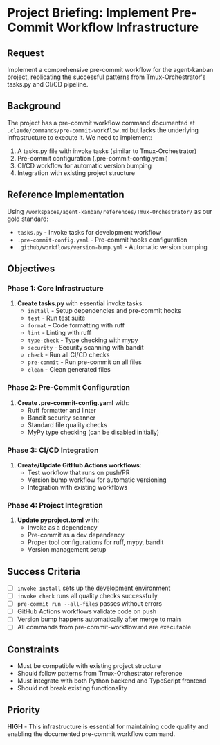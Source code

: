 # Project Briefing: Implement Pre-Commit Workflow Infrastructure

## Request
Implement a comprehensive pre-commit workflow for the agent-kanban project, replicating the successful patterns from Tmux-Orchestrator's tasks.py and CI/CD pipeline.

## Background
The project has a pre-commit workflow command documented at `.claude/commands/pre-commit-workflow.md` but lacks the underlying infrastructure to execute it. We need to implement:
1. A tasks.py file with invoke tasks (similar to Tmux-Orchestrator)
2. Pre-commit configuration (.pre-commit-config.yaml)
3. CI/CD workflow for automatic version bumping
4. Integration with existing project structure

## Reference Implementation
Using `/workspaces/agent-kanban/references/Tmux-Orchestrator/` as our gold standard:
- `tasks.py` - Invoke tasks for development workflow
- `.pre-commit-config.yaml` - Pre-commit hooks configuration
- `.github/workflows/version-bump.yml` - Automatic version bumping

## Objectives

### Phase 1: Core Infrastructure
1. **Create tasks.py** with essential invoke tasks:
   - `install` - Setup dependencies and pre-commit hooks
   - `test` - Run test suite
   - `format` - Code formatting with ruff
   - `lint` - Linting with ruff
   - `type-check` - Type checking with mypy
   - `security` - Security scanning with bandit
   - `check` - Run all CI/CD checks
   - `pre-commit` - Run pre-commit on all files
   - `clean` - Clean generated files

### Phase 2: Pre-Commit Configuration
1. **Create .pre-commit-config.yaml** with:
   - Ruff formatter and linter
   - Bandit security scanner
   - Standard file quality checks
   - MyPy type checking (can be disabled initially)

### Phase 3: CI/CD Integration
1. **Create/Update GitHub Actions workflows**:
   - Test workflow that runs on push/PR
   - Version bump workflow for automatic versioning
   - Integration with existing workflows

### Phase 4: Project Integration
1. **Update pyproject.toml** with:
   - Invoke as a dependency
   - Pre-commit as a dev dependency
   - Proper tool configurations for ruff, mypy, bandit
   - Version management setup

## Success Criteria
- [ ] `invoke install` sets up the development environment
- [ ] `invoke check` runs all quality checks successfully
- [ ] `pre-commit run --all-files` passes without errors
- [ ] GitHub Actions workflows validate code on push
- [ ] Version bump happens automatically after merge to main
- [ ] All commands from pre-commit-workflow.md are executable

## Constraints
- Must be compatible with existing project structure
- Should follow patterns from Tmux-Orchestrator reference
- Must integrate with both Python backend and TypeScript frontend
- Should not break existing functionality

## Priority
**HIGH** - This infrastructure is essential for maintaining code quality and enabling the documented pre-commit workflow command.
